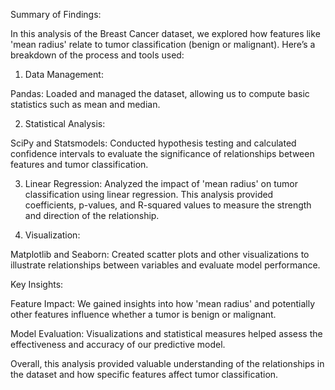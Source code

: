 Summary of Findings:

In this analysis of the Breast Cancer dataset, we explored how features like 'mean radius' relate to tumor classification (benign or malignant). Here’s a breakdown of the process and tools used:

1. Data Management:

Pandas: Loaded and managed the dataset, allowing us to compute basic statistics such as mean and median.

2. Statistical Analysis:

SciPy and Statsmodels: Conducted hypothesis testing and calculated confidence intervals to evaluate the significance of relationships between features and tumor classification.

3. Linear Regression: Analyzed the impact of 'mean radius' on tumor classification using linear regression. This analysis provided coefficients, p-values, and R-squared values to measure the strength and direction of the relationship.

4. Visualization:

Matplotlib and Seaborn: Created scatter plots and other visualizations to illustrate relationships between variables and evaluate model performance.

Key Insights:

Feature Impact: We gained insights into how 'mean radius' and potentially other features influence whether a tumor is benign or malignant.

Model Evaluation: Visualizations and statistical measures helped assess the effectiveness and accuracy of our predictive model.

Overall, this analysis provided valuable understanding of the relationships in the dataset and how specific features affect tumor classification.
